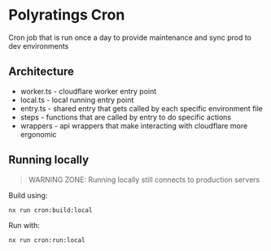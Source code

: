 # Polyratings Cron

Cron job that is run once a day to provide maintenance and sync prod to dev environments

## Architecture

-   worker.ts - cloudflare worker entry point
-   local.ts - local running entry point
-   entry.ts - shared entry that gets called by each specific environment file
-   steps - functions that are called by entry to do specific actions
-   wrappers - api wrappers that make interacting with cloudflare more ergonomic

## Running locally

> WARNING ZONE: Running locally still connects to production servers

Build using:

```bash
nx run cron:build:local
```

Run with:

```bash
nx run cron:run:local
```
